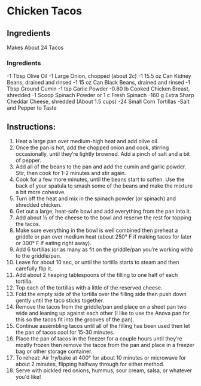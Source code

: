 # Chicken Tacos #

## Ingredients ##

Makes About 24 Tacos

### Ingredients ###

-1 Tbsp Olive Oil
-1 Large Onion, chopped (about 2c)
-1 15.5 oz Can Kidney Beans, drained and rinsed
-1 15 oz Can Black Beans, drained and rinsed
-1 Tbsp Ground Cumin
-1 tsp Garlic Powder 
-0.80 lb Cooked Chicken Breast, shredded
-1 Scoop Spinach Powder or 1 c Fresh Spinach
-160 g Extra Sharp Cheddar Cheese, shredded (About 1.5 cups) 
-24 Small Corn Tortillas
-Salt and Pepper to Taste

## Instructions: ##

1. Heat a large pan over medium-high heat and add olive oil.
2. Once the  pan is hot, add the chopped onion and cook, stirring occasionally, until they’re lightly browned. Add a pinch of salt and a bit of pepper.
3. Add all of the beans to the pan and add the cumin and garlic powder. Stir, then cook for 1-2 minutes and stir again. 
4. Cook for a few more minutes, until the beans start to soften. Use the back of your spatula to smash some of the beans and make the mixture a bit more cohesive.
5. Turn off the heat and mix in the spinach powder (or spinach) and shredded chicken.
6. Get out a large, heat-safe bowl and add everything from the pan into it. 
7. Add about ½  of the cheese to the  bowl  and reserve the rest for topping the  tacos.  
8. Make sure everything in the  bowl is well combined then preheat a griddle or pan over medium heat  (about 250° F if making tacos for later or 300° F if eating right away).
9. Add 6 tortillas  (or as many as fit on the griddle/pan you’re working with) to the griddle/pan.
10. Leave for about 10 sec, or until the tortilla starts to steam and then carefully flip it.
11. Add about 2 heaping tablespoons of  the filling to one half of each tortilla.
12. Top each of the tortillas with a little of the reserved cheese.
13. Fold the empty side of the tortilla over the filling side then push down gently until the taco sticks together.
14. Remove the tacos from the griddle/pan and place on a sheet pan two wide and leaning up against each other (I like to use the Anova pan for this so the tacos fit into the grooves of the pan).
15. Continue assembling tacos until all of the filling has been used then let the pan of tacos cool for 15-30 minutes.
16. Place the pan of tacos in the freezer for a couple hours until they’re mostly frozen then remove the tacos from the pan and place in a  freezer bag or other storage container.
17. To reheat: Air fry/bake at 400° for about 10 minutes or microwave for about 2 minutes, flipping halfway through for either method.
18. Serve with pickled red onions, hummus, sour cream, salsa, or whatever you'd like!
